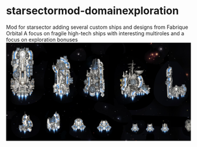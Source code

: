 # starsectormod-domainexploration
Mod for starsector adding several custom ships and designs from Fabrique Orbital
A focus on fragile high-tech ships with interesting multiroles and a focus on exploration bonuses
![image](starsectorships.png)
